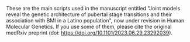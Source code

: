 These are the main scripts used in the manuscript entitled "Joint models reveal the genetic architecture of pubertal stage transitions and their association with BMI in a Latino population", now under revision in Human Molecular Genetics. If you use some of them, please cite the original medRxiv preprint (doi: https://doi.org/10.1101/2023.06.29.23292039).
